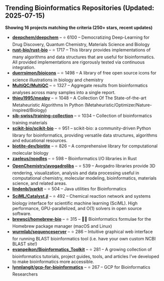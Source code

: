 ## Trending Bioinformatics Repositories (Updated: 2025-07-15)

**Showing 16 projects matching the criteria (250+ stars, recent updates)**

- **[deepchem/deepchem](https://github.com/deepchem/deepchem)** – ⭐ 6100 – Democratizing Deep-Learning for Drug Discovery, Quantum Chemistry, Materials Science and Biology
- **[rust-bio/rust-bio](https://github.com/rust-bio/rust-bio)** – ⭐ 1717 – This library provides implementations of many algorithms and data structures that are useful for bioinformatics. All provided implementations are rigorously tested via continuous integration.
- **[duerrsimon/bioicons](https://github.com/duerrsimon/bioicons)** – ⭐ 1498 – A library of free open source icons for science illustrations in biology and chemistry
- **[MultiQC/MultiQC](https://github.com/MultiQC/MultiQC)** – ⭐ 1327 – Aggregate results from bioinformatics analyses across many samples into a single report.
- **[thieu1995/mealpy](https://github.com/thieu1995/mealpy)** – ⭐ 1048 – A Collection Of The State-of-the-art Metaheuristic Algorithms In Python (Metaheuristic/Optimizer/Nature-inspired/Biology)
- **[sib-swiss/training-collection](https://github.com/sib-swiss/training-collection)** – ⭐ 1034 – Collection of bioinformatics training materials
- **[scikit-bio/scikit-bio](https://github.com/scikit-bio/scikit-bio)** – ⭐ 951 – scikit-bio: a community-driven Python library for bioinformatics, providing versatile data structures, algorithms and educational resources.
- **[biotite-dev/biotite](https://github.com/biotite-dev/biotite)** – ⭐ 826 – A comprehensive library for computational molecular biology
- **[zaeleus/noodles](https://github.com/zaeleus/noodles)** – ⭐ 598 – Bioinformatics I/O libraries in Rust
- **[OpenChemistry/avogadrolibs](https://github.com/OpenChemistry/avogadrolibs)** – ⭐ 539 – Avogadro libraries provide 3D rendering, visualization, analysis and data processing useful in computational chemistry, molecular modeling, bioinformatics, materials science, and related areas.
- **[lindenb/jvarkit](https://github.com/lindenb/jvarkit)** – ⭐ 504 – Java utilities for Bioinformatics
- **[SciML/Catalyst.jl](https://github.com/SciML/Catalyst.jl)** – ⭐ 492 – Chemical reaction network and systems biology interface for scientific machine learning (SciML). High performance, GPU-parallelized, and O(1) solvers in open source software.
- **[brewsci/homebrew-bio](https://github.com/brewsci/homebrew-bio)** – ⭐ 315 – :beer::microscope: Bioinformatics formulae for the Homebrew package manager (macOS and Linux)
- **[wurmlab/sequenceserver](https://github.com/wurmlab/sequenceserver)** – ⭐ 286 – Intuitive graphical web interface for running BLAST bioinformatics tool (i.e. have your own custom NCBI BLAST site!)
- **[evanpeikon/Bioinformatics_Toolkit](https://github.com/evanpeikon/Bioinformatics_Toolkit)** – ⭐ 281 – A growing collection of bioinformatics tutorials, project guides, tools, and articles I’ve developed to make bioinformatics more accessible.
- **[lynnlangit/gcp-for-bioinformatics](https://github.com/lynnlangit/gcp-for-bioinformatics)** – ⭐ 267 – GCP for Bioinformatics Researchers
